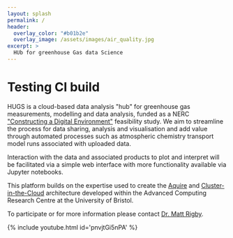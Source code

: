 ```yaml
---
layout: splash
permalink: /
header:
  overlay_color: "#b01b2e"
  overlay_image: /assets/images/air_quality.jpg
excerpt: >
  HUb for greenhouse Gas data Science
---
```

# Testing CI build
HUGS is a cloud-based data analysis "hub" for greenhouse gas measurements, modelling and data analysis, funded as a NERC ["Constructing a Digital Environment"](https://nerc.ukri.org/innovation/activities/environmentaldata/digitalenv/) feasibility study. We aim to streamline the process for data sharing, analysis and visualisation and add value through automated processes such as atmospheric chemistry transport model runs associated with uploaded data.

Interaction with the data and associated products to plot and interpret will be facilitated via a simple web interface with more functionality available via Jupyter notebooks.

This platform builds on the expertise used to create the [Aquire](https://github.com/chryswoods/acquire) and [Cluster-in-the-Cloud](https://cluster-in-the-cloud.readthedocs.io/en/latest/) architecture developed within the Advanced Computing Research Centre at the University of Bristol.

To participate or for more information please contact [Dr. Matt Rigby](mailto:matt.rigby@bristol.ac.uk).

{% include youtube.html id='pnvjtGi5nPA' %}